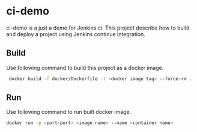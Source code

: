 # ci-demo

ci-demo is a just a demo for Jenkins ci. This project describe how to build and deploy a project using Jenkins continue integration.

## Build

Use following command to build this project as a docker image.

```bash
 docker build -f docker/Dockerfile -t <docker image tag> --force-rm .
```

## Run

Use following command to run built docker image.

```bash
docker run -p <port:port> <image name> --name <container name>
```
